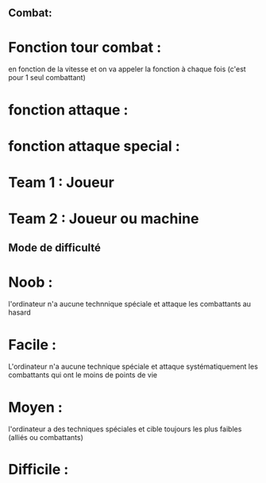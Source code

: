 ## Combat:
# Fonction tour combat : 
en fonction de la vitesse et on va appeler la fonction à chaque fois (c'est pour 1 seul combattant)
# fonction attaque  :
# fonction attaque special :


# Team 1 : Joueur
# Team 2 : Joueur ou machine 
## Mode de difficulté
# Noob : 
l'ordinateur n'a aucune technnique spéciale et attaque les combattants au hasard
# Facile :
L'ordinateur n'a aucune technique spéciale et attaque systématiquement les combattants qui ont le moins de points de vie 
# Moyen : 
l'ordinateur a des techniques spéciales et cible toujours les plus faibles (alliés ou combattants)
# Difficile : 




